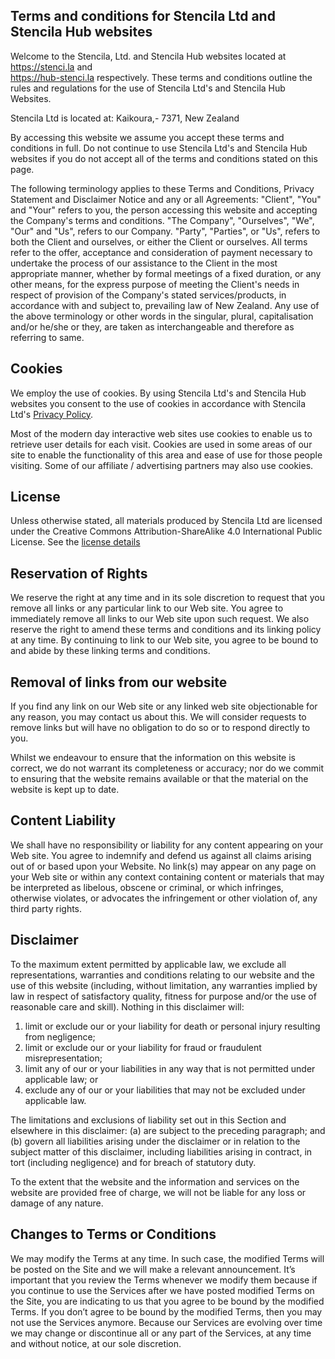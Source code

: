 Terms and conditions for Stencila Ltd and Stencila Hub websites
-----------------------

Welcome to the Stencila, Ltd. and Stencila Hub websites located at https://stenci.la and  
https://hub-stenci.la respectively. These terms and conditions outline the rules and regulations for the use
of Stencila Ltd's and Stencila Hub Websites.


Stencila Ltd is located at: Kaikoura,- 7371, New Zealand

By accessing this website we assume you accept these terms and
conditions in full. Do not continue to use Stencila Ltd's and Stencila Hub websites if
you do not accept all of the terms and conditions stated on this page.

The following terminology applies to these Terms and Conditions, Privacy
Statement and Disclaimer Notice and any or all Agreements: "Client",
"You" and "Your" refers to you, the person accessing this website and
accepting the Company's terms and conditions. "The Company",
"Ourselves", "We", "Our" and "Us", refers to our Company. "Party",
"Parties", or "Us", refers to both the Client and ourselves, or either
the Client or ourselves. All terms refer to the offer, acceptance and
consideration of payment necessary to undertake the process of our
assistance to the Client in the most appropriate manner, whether by
formal meetings of a fixed duration, or any other means, for the express
purpose of meeting the Client's needs in respect of provision of the
Company's stated services/products, in accordance with and subject to,
prevailing law of New Zealand. Any use of the above terminology or other
words in the singular, plural, capitalisation and/or he/she or they, are
taken as interchangeable and therefore as referring to same.

Cookies
-------

We employ the use of cookies. By using Stencila Ltd's and Stencila Hub websites you
consent to the use of cookies in accordance with Stencila Ltd's [Privacy
Policy](privacy.md).

Most of the modern day interactive web sites use cookies to enable us to
retrieve user details for each visit. Cookies are used in some areas of
our site to enable the functionality of this area and ease of use for
those people visiting. Some of our affiliate / advertising partners may
also use cookies.

License
-------

Unless otherwise stated, all materials produced by Stencila Ltd are licensed under the
Creative Commons Attribution-ShareAlike 4.0 International Public License.
See the [license details](LICENSE.md)

Reservation of Rights
---------------------

We reserve the right at any time and in its sole discretion to request
that you remove all links or any particular link to our Web site. You
agree to immediately remove all links to our Web site upon such request.
We also reserve the right to amend these terms and conditions and its
linking policy at any time. By continuing to link to our Web site, you
agree to be bound to and abide by these linking terms and conditions.

Removal of links from our website
---------------------------------

If you find any link on our Web site or any linked web site
objectionable for any reason, you may contact us about this. We will
consider requests to remove links but will have no obligation to do so
or to respond directly to you.

Whilst we endeavour to ensure that the information on this website is
correct, we do not warrant its completeness or accuracy; nor do we
commit to ensuring that the website remains available or that the
material on the website is kept up to date.

Content Liability
-----------------

We shall have no responsibility or liability for any content appearing
on your Web site. You agree to indemnify and defend us against all
claims arising out of or based upon your Website. No link(s) may appear
on any page on your Web site or within any context containing content or
materials that may be interpreted as libelous, obscene or criminal, or
which infringes, otherwise violates, or advocates the infringement or
other violation of, any third party rights.

Disclaimer
----------

To the maximum extent permitted by applicable law, we exclude all
representations, warranties and conditions relating to our website and
the use of this website (including, without limitation, any warranties
implied by law in respect of satisfactory quality, fitness for purpose
and/or the use of reasonable care and skill). Nothing in this disclaimer
will:

1.  limit or exclude our or your liability for death or personal injury
    resulting from negligence;
2.  limit or exclude our or your liability for fraud or fraudulent
    misrepresentation;
3.  limit any of our or your liabilities in any way that is not
    permitted under applicable law; or
4.  exclude any of our or your liabilities that may not be excluded
    under applicable law.

The limitations and exclusions of liability set out in this Section and
elsewhere in this disclaimer: (a) are subject to the preceding
paragraph; and (b) govern all liabilities arising under the disclaimer
or in relation to the subject matter of this disclaimer, including
liabilities arising in contract, in tort (including negligence) and for
breach of statutory duty.

To the extent that the website and the information and services on the
website are provided free of charge, we will not be liable for any loss
or damage of any nature.


Changes to Terms or Conditions
----------------------------
We may modify the Terms at any time. In such case, the modified Terms will be posted on the Site and we will make a relevant announcement. It’s important that you review the Terms whenever we modify them because if you continue to use the Services after we have posted modified Terms on the Site, you are indicating to us that you agree to be bound by the modified Terms. If you don’t agree to be bound by the modified Terms, then you may not use the Services anymore. Because our Services are evolving over time we may change or discontinue all or any part of the Services, at any time and without notice, at our sole discretion.
